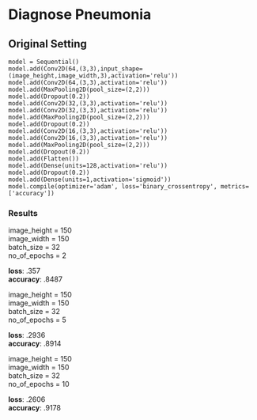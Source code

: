 # Diagnose Pneumonia

## Original Setting

```
model = Sequential()
model.add(Conv2D(64,(3,3),input_shape=(image_height,image_width,3),activation='relu'))
model.add(Conv2D(64,(3,3),activation='relu'))
model.add(MaxPooling2D(pool_size=(2,2)))
model.add(Dropout(0.2))
model.add(Conv2D(32,(3,3),activation='relu'))
model.add(Conv2D(32,(3,3),activation='relu'))
model.add(MaxPooling2D(pool_size=(2,2)))
model.add(Dropout(0.2))
model.add(Conv2D(16,(3,3),activation='relu'))
model.add(Conv2D(16,(3,3),activation='relu'))
model.add(MaxPooling2D(pool_size=(2,2)))
model.add(Dropout(0.2))
model.add(Flatten())
model.add(Dense(units=128,activation='relu'))
model.add(Dropout(0.2))
model.add(Dense(units=1,activation='sigmoid'))
model.compile(optimizer='adam', loss='binary_crossentropy', metrics=['accuracy'])
```

### Results
image_height = 150\
image_width = 150\
batch_size = 32\
no_of_epochs  = 2

**loss**: .357\
**accuracy**: .8487

image_height = 150\
image_width = 150\
batch_size = 32\
no_of_epochs  = 5

**loss**: .2936\
**accuracy**: .8914

image_height = 150\
image_width = 150\
batch_size = 32\
no_of_epochs  = 10

**loss**: .2606\
**accuracy**: .9178
